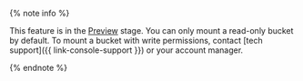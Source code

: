{% note info %}

This feature is in the [Preview](../..//overview/concepts/launch-stages.md) stage. You can only mount a read-only bucket by default. To mount a bucket with write permissions, contact [tech support]({{ link-console-support }}) or your account manager.

{% endnote %}